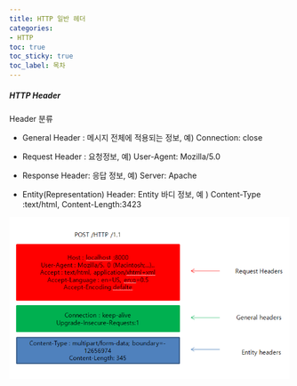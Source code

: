 ```yaml
---
title: HTTP 일반 헤더
categories:
- HTTP
toc: true
toc_sticky: true
toc_label: 목차
---
```




##### HTTP Header

Header 분류

* General Header : 메시지 전체에 적용되는 정보, 예) Connection: close
* Request Header : 요청정보, 예) User-Agent: Mozilla/5.0

* Response Header: 응답 정보, 예) Server: Apache

* Entity(Representation) Header: Entity 바디 정보, 예 ) Content-Type :text/html, Content-Length:3423



![image-20210116184058009](../../assets/images/2021-01-16-http-5/image-20210116184058009.png)